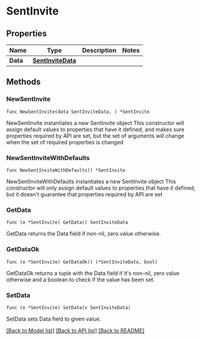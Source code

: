 # SentInvite

## Properties

Name | Type | Description | Notes
------------ | ------------- | ------------- | -------------
**Data** | [**SentInviteData**](SentInviteData.md) |  | 

## Methods

### NewSentInvite

`func NewSentInvite(data SentInviteData, ) *SentInvite`

NewSentInvite instantiates a new SentInvite object
This constructor will assign default values to properties that have it defined,
and makes sure properties required by API are set, but the set of arguments
will change when the set of required properties is changed

### NewSentInviteWithDefaults

`func NewSentInviteWithDefaults() *SentInvite`

NewSentInviteWithDefaults instantiates a new SentInvite object
This constructor will only assign default values to properties that have it defined,
but it doesn't guarantee that properties required by API are set

### GetData

`func (o *SentInvite) GetData() SentInviteData`

GetData returns the Data field if non-nil, zero value otherwise.

### GetDataOk

`func (o *SentInvite) GetDataOk() (*SentInviteData, bool)`

GetDataOk returns a tuple with the Data field if it's non-nil, zero value otherwise
and a boolean to check if the value has been set.

### SetData

`func (o *SentInvite) SetData(v SentInviteData)`

SetData sets Data field to given value.



[[Back to Model list]](../README.md#documentation-for-models) [[Back to API list]](../README.md#documentation-for-api-endpoints) [[Back to README]](../README.md)


